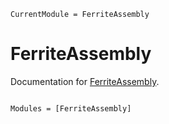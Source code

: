 ```@meta
CurrentModule = FerriteAssembly
```

# FerriteAssembly

Documentation for [FerriteAssembly](https://github.com/KnutAM/FerriteAssembly.jl).

```@index
```

```@autodocs
Modules = [FerriteAssembly]
```
